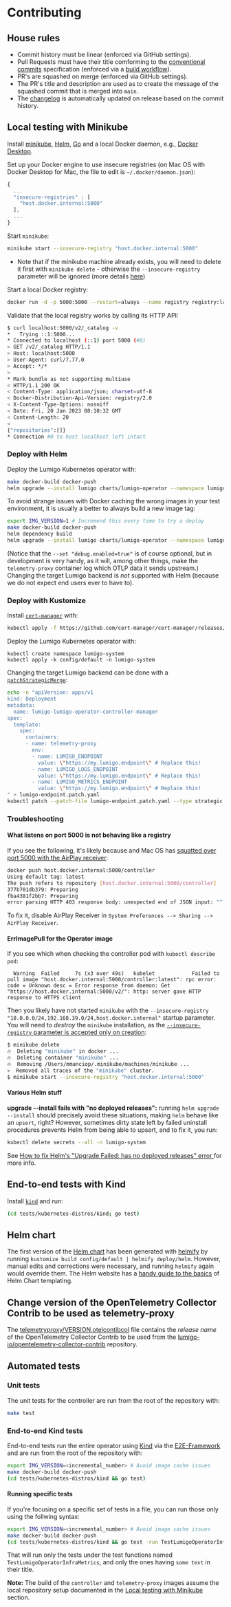# Contributing

## House rules

* Commit history must be linear (enforced via GitHub settings).
* Pull Requests must have their title comforming to the [conventional commits](https://www.conventionalcommits.org/en/v1.0.0/) specification (enforced via a [build workflow](.github/workflows/check-pr-title.yml)).
* PR's are squashed on merge (enforced via GitHub settings).
* The PR's title and description are used as to create the message of the squashed commit that is merged into `main`.
* The [changelog](./CHANGELOG.md) is automatically updated on release based on the commit history.

## Local testing with Minikube

Install [minikube](https://minikube.sigs.k8s.io/docs/start/), [Helm](https://helm.sh/docs/intro/install/), [Go](https://go.dev/doc/install) and a local Docker daemon, e.g., [Docker Desktop](https://www.docker.com/products/docker-desktop/).

Set up your Docker engine to use insecure registries (on Mac OS with Docker Desktop for Mac, the file to edit is `~/.docker/daemon.json`):

```js
{
  ...
  "insecure-registries" : [
    "host.docker.internal:5000"
  ],
  ...
}
```

Start `minikube`:

```sh
minikube start --insecure-registry "host.docker.internal:5000"
```

* Note that if the minikube machine already exists, you will need to delete it first with `minikube delete` - otherwise the `--insecure-registry` parameter will be ignored (more details [here](https://stackoverflow.com/a/53937716))

Start a local Docker registry:

```sh
docker run -d -p 5000:5000 --restart=always --name registry registry:latest
```

Validate that the local registry works by calling its HTTP API:

```sh
$ curl localhost:5000/v2/_catalog -v
*   Trying ::1:5000...
* Connected to localhost (::1) port 5000 (#0)
> GET /v2/_catalog HTTP/1.1
> Host: localhost:5000
> User-Agent: curl/7.77.0
> Accept: */*
>
* Mark bundle as not supporting multiuse
< HTTP/1.1 200 OK
< Content-Type: application/json; charset=utf-8
< Docker-Distribution-Api-Version: registry/2.0
< X-Content-Type-Options: nosniff
< Date: Fri, 20 Jan 2023 08:10:32 GMT
< Content-Length: 20
<
{"repositories":[]}
* Connection #0 to host localhost left intact
```

### Deploy with Helm

Deploy the Lumigo Kubernetes operator with:

```sh
make docker-build docker-push
helm upgrade --install lumigo charts/lumigo-operator --namespace lumigo-system --create-namespace --set "debug.enabled=true"
```

To avoid strange issues with Docker caching the wrong images in your test environment, it is usually a better to always build a new image tag:

```sh
export IMG_VERSION=1 # Incremend this every time to try a deploy
make docker-build docker-push
helm dependency build
helm upgrade --install lumigo charts/lumigo-operator --namespace lumigo-system --create-namespace --set "controllerManager.manager.image.tag=${IMG_VERSION}" --set "controllerManager.telemetryProxy.image.tag=${IMG_VERSION}" --set "debug.enabled=true"
```

(Notice that the `--set "debug.enabled=true"` is of course optional, but in development is very handy, as it will, among other things, make the `telemetry-proxy` container log which OTLP data it sends upstream.)
Changing the target Lumigo backend is _not_ supported with Helm (because we do not expect end users ever to have to).

### Deploy with Kustomize

Install [`cert-manager`](https://cert-manager.io/) with:

```sh
kubectl apply -f https://github.com/cert-manager/cert-manager/releases/download/v1.11.0/cert-manager.yaml
```

Deploy the Lumigo Kubernetes operator with:

```
kubectl create namespace lumigo-system
kubectl apply -k config/default -n lumigo-system
```

Changing the target Lumigo backend can be done with a [`patchStrategicMerge`](https://kubectl.docs.kubernetes.io/references/kustomize/glossary/#patchstrategicmerge):

```sh
echo -n "apiVersion: apps/v1
kind: Deployment
metadata:
  name: lumigo-lumigo-operator-controller-manager
spec:
  template:
    spec:
      containers:
      - name: telemetry-proxy
        env:
        - name: LUMIGO_ENDPOINT
          value: \"https://my.lumigo.endpoint\" # Replace this!
        - name: LUMIGO_LOGS_ENDPOINT
          value: \"https://my.lumigo.endpoint\" # Replace this!
        - name: LUMIGO_METRICS_ENDPOINT
          value: \"https://my.lumigo.endpoint\" # Replace this!
" > lumigo-endpoint.patch.yaml
kubectl patch --patch-file lumigo-endpoint.patch.yaml --type strategic -n lumigo-system --filename=lumigo-endpoint.patch.yaml
```

### Troubleshooting

#### What listens on port 5000 is not behaving like a registry

If you see the following, it's likely because and Mac OS has [squatted over port 5000 with the AirPlay receiver](https://www.reddit.com/r/webdev/comments/qg8yt9/apple_took_over_port_5000_in_the_latest_macos/):

```sh
docker push host.docker.internal:5000/controller
Using default tag: latest
The push refers to repository [host.docker.internal:5000/controller]
377b701db379: Preparing
fba4381f2bb7: Preparing
error parsing HTTP 403 response body: unexpected end of JSON input: ""
```

To fix it, disable AirPlay Receiver in `System Preferences --> Sharing --> AirPlay Receiver`.

#### ErrImagePull for the Operator image

If you see which when checking the controller pod with `kubectl describe pod`:

```
  Warning  Failed     7s (x3 over 49s)   kubelet            Failed to pull image "host.docker.internal:5000/controller:latest": rpc error: code = Unknown desc = Error response from daemon: Get "https://host.docker.internal:5000/v2/": http: server gave HTTP response to HTTPS client
```

Then you likely have not started `minikube` with the `--insecure-registry "10.0.0.0/24,192.168.39.0/24,host.docker.internal"` startup parameter.
You will need to _destroy_ the `minikube` installation, as the [`--insecure-registry` parameter is accepted only on creation](https://minikube.sigs.k8s.io/docs/handbook/registry/#enabling-insecure-registries):

```sh
$ minikube delete
🔥  Deleting "minikube" in docker ...
🔥  Deleting container "minikube" ...
🔥  Removing /Users/mmanciop/.minikube/machines/minikube ...
💀  Removed all traces of the "minikube" cluster.
$ minikube start --insecure-registry "host.docker.internal:5000"
```

#### Various Helm stuff

**upgrade --install fails with "no deployed releases":** running `helm upgrade --install` should precisely avoid these situations, making `helm` behave like an `upsert`, right?
   However, sometimes dirty state left by failed uninstall procedures prevents Helm from being able to upsert, and to fix it, you run:
   ```sh
   kubectl delete secrets --all -n lumigo-system
   ```
   See [How to fix Helm's "Upgrade Failed: has no deployed releases" error ](https://dev.to/mxglt/how-to-fix-helms-upgrade-failed-has-no-deployed-releases-error-5cbn) for more info.

## End-to-end tests with Kind

Install [`kind`](https://kind.sigs.k8s.io/) and run:

```sh
(cd tests/kubernetes-distros/kind; go test)
```

## Helm chart

The first version of the [Helm chart](./deploy/helm/) has been generated with [helmify](https://github.com/arttor/helmify) by running `kustomize build config/default | helmify deploy/helm`.
However, manual edits and corrections were necessary, and running `helmify` again would override them.
The Helm website has a [handy guide to the basics](https://helm.sh/docs/chart_template_guide/) of Helm Chart templating.

## Change version of the OpenTelemetry Collector Contrib to be used as telemetry-proxy

The [telemetryproxy/VERSION.otelcontibcol](./telemetryproxy/VERSION.otelcontibcol) file contains the _release name_ of the OpenTelemetry Collector Contrib to be used from the [lumigo-io/opentelemetry-collector-contrib](https://github.com/lumigo-io/opentelemetry-collector-contrib/releases) repository.

## Automated tests

### Unit tests

The unit tests for the controller are run from the root of the repository with:

```sh
make test
```

### End-to-end Kind tests

End-to-end tests run the entire operator using [Kind](https://github.com/kubernetes-sigs/kind/) via the [E2E-Framework](https://github.com/kubernetes-sigs/e2e-framework) and are run from the root of the repository with:

```sh
export IMG_VERSION=<incremental_number> # Avoid image cache issues
make docker-build docker-push
(cd tests/kubernetes-distros/kind && go test)
```

#### Running specific tests

If you're focusing on a specific set of tests in a file, you can run those only using the follwing syntax:
```sh
export IMG_VERSION=<incremental_number> # Avoid image cache issues
make docker-build docker-push
(cd tests/kubernetes-distros/kind && go test -run TestLumigoOperatorInfraMetrics -assess "some text")
```
That will run only the tests under the test functions named `TestLumigoOperatorInfraMetrics`, and only the ones having `some text` in their title.

**Note:** The build of the `controller` and `telemetry-proxy` images assume the local repository setup documented in the [Local testing with Minikube](#local-testing-with-minikube) section.
